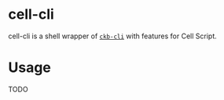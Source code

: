 # cell-cli
cell-cli is a shell wrapper of [`ckb-cli`](https://github.com/nervosnetwork/ckb-cli) with features for Cell Script.




# Usage

TODO
